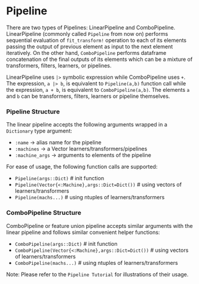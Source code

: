 # Pipeline
There are two types of Pipelines: LinearPipeline and ComboPipeline.
LinearPipeline (commonly called `Pipeline` from now on) performs 
sequential evaluation of `fit_transform!` operation
to each of its elements passing the output of previous element as 
input to the next element iteratively. On the other hand,
`ComboPipeline` performs dataframe concatenation of the final 
outputs of its elements which can be a mixture of transformers, filters, 
learners, or pipelines. 

LinearPipeline uses `|>` symbolic expression while ComboPipeline uses `+`. 
The expression, `a |> b`, is equivalent to `Pipeline(a,b)` function call while
the expression, `a + b`, is equivalent to `ComboPipeline(a,b)`. The
elements `a` and `b` can be transformers, filters, learners or 
pipeline themselves.

### Pipeline Structure
The linear pipeline accepts the following arguments wrapped in a 
`Dictionary` type argument:
- `:name` -> alias name for the pipeline
- `:machines` -> a Vector learners/transformers/pipelines
- `:machine_args` -> arguments to elements of the pipeline

For ease of usage, the following function calls are supported:
- `Pipeline(args::Dict)` # init function
- `Pipeline(Vector{<:Machine},args::Dict=Dict())` # using vectors of learners/transformers
- `Pipeline(machs...)` # using ntuples of learners/transformers

### ComboPipeline Structure
ComboPipeline or feature union pipeline accepts similar arguments
with the linear pipeline and follows similar convenient helper
functions:
- `ComboPipeline(args::Dict)` # init function
- `ComboPipeline(Vector{<:Machine},args::Dict=Dict())` # using vectors of learners/transformers
- `ComboPipeline(machs...)` # using ntuples of learners/transformers

Note: Please refer to the `Pipeline Tutorial` for illustrations of their usage.
